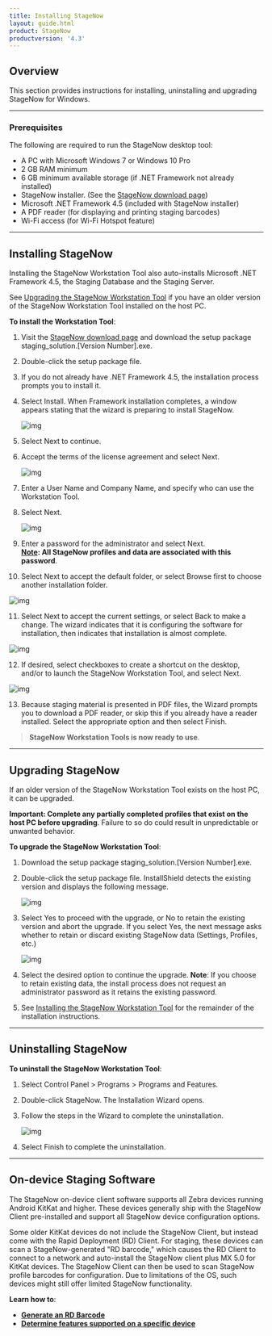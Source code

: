 ```yaml
---
title: Installing StageNow
layout: guide.html
product: StageNow
productversion: '4.3'
---
```


## Overview
This section provides instructions for installing, uninstalling and upgrading StageNow for Windows.

-----

### Prerequisites
The following are required to run the StageNow desktop tool:

* A PC with Microsoft Windows 7 or Windows 10 Pro
* 2 GB RAM minimum
* 6 GB minimum available storage (if .NET Framework not already installed)
* StageNow installer. (See the [StageNow download page](../download)) 
* Microsoft .NET Framework 4.5 (included with StageNow installer)
* A PDF reader (for displaying and printing staging barcodes)
* Wi-Fi access (for Wi-Fi Hotspot feature)
<!-- 1/21/2020- Audio staging removed from SN 4.1 
* The Java Runtime Environment (for audio staging)
 -->
-----

## Installing StageNow

Installing the StageNow Workstation Tool also auto-installs Microsoft .NET Framework 4.5, the Staging Database and the Staging Server.

See [Upgrading the StageNow Workstation Tool](../installing?Upgrading%20the%20StageNow%20Workstation%20Tool) if you have an older version of the StageNow Workstation Tool installed on the host PC.

**To install the Workstation Tool**:

1. Visit the [StageNow download page](../download) and download the setup package staging_solution.[Version Number].exe.

2. Double-click the setup package file.

3. If you do not already have .NET Framework 4.5, the installation process prompts you to install it.

4. Select Install. When Framework installation completes, a window appears stating that the wizard is preparing to install StageNow.

   ![img](../images/installation/StageNow_2.10_install.png)

5. Select Next to continue.

6. Accept the terms of the license agreement and select Next.

   ![img](../images/installation/Install_UserName.jpg)

7. Enter a User Name and Company Name, and specify who can use the Workstation Tool.

8. Select Next.

   ![img](../images/installation/Install_Password.jpg)

9. Enter a password for the administrator and select Next. <br>**<u>Note</u>: All StageNow profiles and data are associated with this password**.

10. Select Next to accept the default folder, or select Browse first to choose another installation folder.

   ![img](../images/installation/StageNow_2.10_install_2.png)

11. Select Next to accept the current settings, or select Back to make a change. The wizard indicates that it is configuring the software for installation, then indicates that installation is almost complete.

   ![img](../images/installation/Install_Checkboxes.jpg)

12. If desired, select checkboxes to create a shortcut on the desktop, and/or to launch the StageNow Workstation Tool, and select Next.

   ![img](../images/installation/Install_PDF.jpg)

13. Because staging material is presented in PDF files, the Wizard prompts you to download a PDF reader, or skip this if you already have a reader installed. Select the appropriate option and then select Finish. 

> **StageNow Workstation Tools is now ready to use**. 

-----

## Upgrading StageNow

If an older version of the StageNow Workstation Tool exists on the host PC, it can be upgraded.

**Important: Complete any partially completed profiles that exist on the host PC before upgrading**. Failure to so do could result in unpredictable or unwanted behavior. 

**To upgrade the StageNow Workstation Tool**: 

1. Download the setup package staging_solution.[Version Number].exe.

2. Double-click the setup package file. InstallShield detects the existing version and displays the following message.

   ![img](../images/installation/Upgrade_DetectOlderVersion.jpg)

3. Select Yes to proceed with the upgrade, or No to retain the existing version and abort the upgrade. If you select Yes, the next message asks whether to retain or discard existing StageNow data (Settings, Profiles, etc.)

   ![img](../images/installation/Upgrade_MigrateData.jpg)

4. Select the desired option to continue the upgrade. **Note**: If you choose to retain existing data, the install process does not request an administrator password as it retains the existing password.

5. See [Installing the StageNow Workstation Tool](../installing?Installing%20the%20StageNow%20Workstation%20Tool) for the remainder of the installation instructions.

-----

## Uninstalling StageNow

**To uninstall the StageNow Workstation Tool**:

1. Select Control Panel > Programs > Programs and Features.

2. Double-click StageNow. The Installation Wizard opens.

3. Follow the steps in the Wizard to complete the uninstallation.

   ![img](../images/installation/Uninstall_RemoveData.jpg)

4. Select Finish to complete the uninstallation.

-----

## On-device Staging Software 

The StageNow on-device client software supports all Zebra devices running Android KitKat and higher. These devices generally ship with the StageNow Client pre-installed and support all StageNow device configuration options.

Some older KitKat devices do not include the StageNow Client, but instead come with the Rapid Deployment (RD) Client. For staging, these devices can scan a StageNow-generated "RD barcode," which causes the RD Client to connect to a network and auto-install the StageNow client plus MX 5.0 for KitKat devices. The StageNow Client can then be used to scan StageNow profile barcodes for configuration. Due to limitations of the OS, such devices might still offer limited StageNow functionality. 

**Learn how to**: 

* **[Generate an RD Barcode](../stageclient/#rapiddeploymentclient)**
* **[Determine features supported on a specific device ](../csp/compatibility)**
